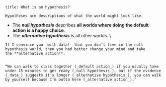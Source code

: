 ```ad-tldr
title: What is an hypothesis?

Hypotheses are descriptions of what the world might look like.
```

- The **_null hypothesis_** describes **all worlds where doing the default action is a happy choice**.
- The **_alternative hypothesis_** is all other worlds. \

```ad-hint
If I convince you -with data!- that you don’t live in the null hypothesis world, then you had better change your mind and take the **alternative action**.
```

```ad-example

“We can walk to class together (_default action_) if you usually take under 15 minutes to get ready (_null hypothesis_), but if the evidence (_data_) suggests it’s longer (_alternative hypothesis_), you can walk by yourself because I’m outta here (_alternative action_).”
```